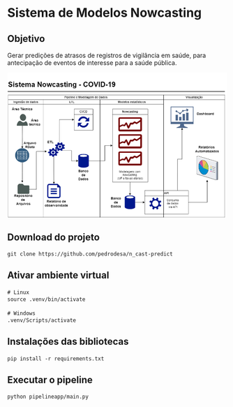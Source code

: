 # Sistema de Modelos Nowcasting

## Objetivo
Gerar predições de atrasos de registros de vigilância em saúde, para antecipação de eventos de interesse para a saúde pública.

![Pipeline](./relatorios/img/pipeline.png)


## Download do projeto
```
git clone https://github.com/pedrodesa/n_cast-predict
```

## Ativar ambiente virtual
```
# Linux
source .venv/bin/activate

# Windows
.venv/Scripts/activate
```

## Instalações das bibliotecas
```
pip install -r requirements.txt
```

## Executar o pipeline
```
python pipelineapp/main.py
```
